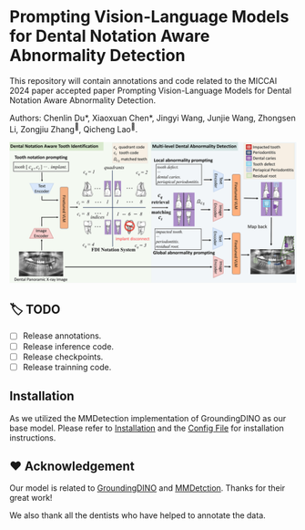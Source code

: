 # Prompting Vision-Language Models for Dental Notation Aware Abnormality Detection
This repository will contain annotations and code related to the MICCAI 2024 paper accepted paper Prompting Vision-Language Models for Dental Notation Aware Abnormality Detection. 

Authors: Chenlin Du*, Xiaoxuan Chen*, Jingyi Wang, Junjie Wang, Zhongsen Li, Zongjiu Zhang<sup>:email:</sup>, Qicheng Lao<sup>:email:</sup>.

![Illustration of the proposed framework](main_figure.png)

## :label: TODO 

- [ ] Release annotations.
- [ ] Release inference code.
- [ ] Release checkpoints.
- [ ] Release trainning code.

## Installation

As we utilized the MMDetection implementation of GroundingDINO as our base model. Please refer to [Installation](https://mmdetection.readthedocs.io/en/latest/get_started.html) and the [Config File](https://github.com/open-mmlab/mmdetection/tree/main/configs/grounding_dino) for installation instructions.

## :hearts: Acknowledgement

Our model is related to [GroundingDINO](https://github.com/IDEA-Research/GroundingDINO/) and [MMDetction](https://github.com/open-mmlab/mmdetection). Thanks for their great work!

We also thank all the dentists who have helped to annotate the data.

